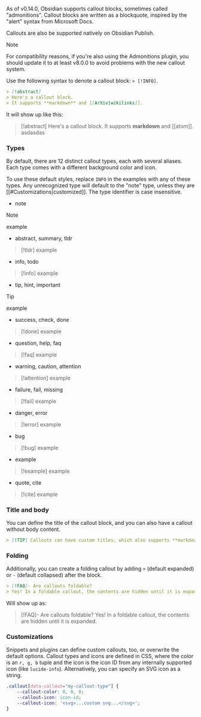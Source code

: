 As of v0.14.0, Obsidian supports callout blocks, sometimes called "admonitions". Callout blocks are written as a blockquote, inspired by the "alert" syntax from Microsoft Docs.

Callouts are also be supported natively on Obsidian Publish.

> [!NOTE]
> For compatibility reasons, if you're also using the Admonitions plugin, you should update it to at least v8.0.0 to avoid problems with the new callout system.

Use the following syntax to denote a callout block: `> [!INFO]`.

```markdown
> [!abstract]
> Here's a callout block.
> It supports **markdown** and [[ArXiv|wikilinks]].
```

It will show up like this:
> [!abstract]
> Here's a callout block.
> It supports **markdown** and [[atom]].
> asdasdas

### Types

By default, there are 12 distinct callout types, each with several aliases. Each type comes with a different background color and icon.

To use these default styles, replace `INFO` in the examples with any of these types. Any unrecognized type will default to the "note" type, unless they are [[#Customizations|customized]]. The type identifier is case insensitive.

- note
> [!note]
> example

- abstract, summary, tldr
> [!tldr]
> example
- info, todo
> [!info]
> example
- tip, hint, important
> [!tip]
> example
- success, check, done
> [!done]
> example
- question, help, faq
> [!faq]
> example
- warning, caution, attention
> [!attention] 
> example
- failure, fail, missing
> [!fail]
> example
- danger, error
> [!error]
> example
- bug
> [!bug]
> example
- example
> [!example]
> example
- quote, cite
> [!cite]
> example

### Title and body

You can define the title of the callout block, and you can also have a callout without body content.

```markdown
> [!TIP] Callouts can have custom titles, which also supports **markdown**!
```

### Folding

Additionally, you can create a folding callout by adding `+` (default expanded) or `-` (default collapsed) after the block.

```markdown
> [!FAQ]- Are callouts foldable?
> Yes! In a foldable callout, the contents are hidden until it is expanded.
```

Will show up as:

> [!FAQ]- Are callouts foldable?
> Yes! In a foldable callout, the contents are hidden until it is expanded.

### Customizations

Snippets and plugins can define custom callouts, too, or overwrite the default options. Callout types and icons are defined in CSS, where the color is an `r, g, b` tuple and the icon is the icon ID from any internally supported icon (like `lucide-info`). Alternatively, you can specify an SVG icon as a string.

```CSS
.callout[data-callout="my-callout-type"] {
    --callout-color: 0, 0, 0;
    --callout-icon: icon-id;
    --callout-icon: '<svg>...custom svg...</svg>';
}
```

